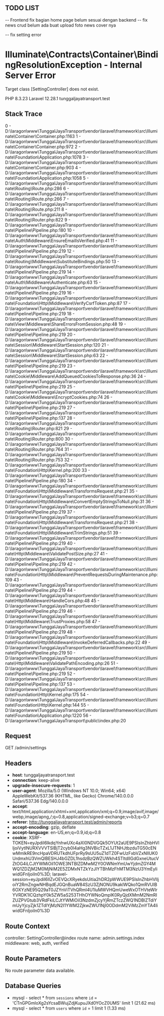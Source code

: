## TODO LIST

-- Frontend fix bagian home page belum sesuai dengan backend
-- fix news crud belum ada buat upload foto news cover nya

-- fix setting error

# Illuminate\Contracts\Container\BindingResolutionException - Internal Server Error

Target class [SettingController] does not exist.

PHP 8.3.23
Laravel 12.28.1
tunggaljayatransport.test

## Stack Trace

0 - D:\laragon\www\TunggalJayaTransport\vendor\laravel\framework\src\Illuminate\Container\Container.php:1163
1 - D:\laragon\www\TunggalJayaTransport\vendor\laravel\framework\src\Illuminate\Container\Container.php:972
2 - D:\laragon\www\TunggalJayaTransport\vendor\laravel\framework\src\Illuminate\Foundation\Application.php:1078
3 - D:\laragon\www\TunggalJayaTransport\vendor\laravel\framework\src\Illuminate\Container\Container.php:903
4 - D:\laragon\www\TunggalJayaTransport\vendor\laravel\framework\src\Illuminate\Foundation\Application.php:1058
5 - D:\laragon\www\TunggalJayaTransport\vendor\laravel\framework\src\Illuminate\Routing\Route.php:286
6 - D:\laragon\www\TunggalJayaTransport\vendor\laravel\framework\src\Illuminate\Routing\Route.php:266
7 - D:\laragon\www\TunggalJayaTransport\vendor\laravel\framework\src\Illuminate\Routing\Route.php:211
8 - D:\laragon\www\TunggalJayaTransport\vendor\laravel\framework\src\Illuminate\Routing\Router.php:822
9 - D:\laragon\www\TunggalJayaTransport\vendor\laravel\framework\src\Illuminate\Pipeline\Pipeline.php:180
10 - D:\laragon\www\TunggalJayaTransport\vendor\laravel\framework\src\Illuminate\Auth\Middleware\EnsureEmailIsVerified.php:41
11 - D:\laragon\www\TunggalJayaTransport\vendor\laravel\framework\src\Illuminate\Pipeline\Pipeline.php:219
12 - D:\laragon\www\TunggalJayaTransport\vendor\laravel\framework\src\Illuminate\Routing\Middleware\SubstituteBindings.php:50
13 - D:\laragon\www\TunggalJayaTransport\vendor\laravel\framework\src\Illuminate\Pipeline\Pipeline.php:219
14 - D:\laragon\www\TunggalJayaTransport\vendor\laravel\framework\src\Illuminate\Auth\Middleware\Authenticate.php:63
15 - D:\laragon\www\TunggalJayaTransport\vendor\laravel\framework\src\Illuminate\Pipeline\Pipeline.php:219
16 - D:\laragon\www\TunggalJayaTransport\vendor\laravel\framework\src\Illuminate\Foundation\Http\Middleware\VerifyCsrfToken.php:87
17 - D:\laragon\www\TunggalJayaTransport\vendor\laravel\framework\src\Illuminate\Pipeline\Pipeline.php:219
18 - D:\laragon\www\TunggalJayaTransport\vendor\laravel\framework\src\Illuminate\View\Middleware\ShareErrorsFromSession.php:48
19 - D:\laragon\www\TunggalJayaTransport\vendor\laravel\framework\src\Illuminate\Pipeline\Pipeline.php:219
20 - D:\laragon\www\TunggalJayaTransport\vendor\laravel\framework\src\Illuminate\Session\Middleware\StartSession.php:120
21 - D:\laragon\www\TunggalJayaTransport\vendor\laravel\framework\src\Illuminate\Session\Middleware\StartSession.php:63
22 - D:\laragon\www\TunggalJayaTransport\vendor\laravel\framework\src\Illuminate\Pipeline\Pipeline.php:219
23 - D:\laragon\www\TunggalJayaTransport\vendor\laravel\framework\src\Illuminate\Cookie\Middleware\AddQueuedCookiesToResponse.php:36
24 - D:\laragon\www\TunggalJayaTransport\vendor\laravel\framework\src\Illuminate\Pipeline\Pipeline.php:219
25 - D:\laragon\www\TunggalJayaTransport\vendor\laravel\framework\src\Illuminate\Cookie\Middleware\EncryptCookies.php:74
26 - D:\laragon\www\TunggalJayaTransport\vendor\laravel\framework\src\Illuminate\Pipeline\Pipeline.php:219
27 - D:\laragon\www\TunggalJayaTransport\vendor\laravel\framework\src\Illuminate\Pipeline\Pipeline.php:137
28 - D:\laragon\www\TunggalJayaTransport\vendor\laravel\framework\src\Illuminate\Routing\Router.php:821
29 - D:\laragon\www\TunggalJayaTransport\vendor\laravel\framework\src\Illuminate\Routing\Router.php:800
30 - D:\laragon\www\TunggalJayaTransport\vendor\laravel\framework\src\Illuminate\Routing\Router.php:764
31 - D:\laragon\www\TunggalJayaTransport\vendor\laravel\framework\src\Illuminate\Routing\Router.php:753
32 - D:\laragon\www\TunggalJayaTransport\vendor\laravel\framework\src\Illuminate\Foundation\Http\Kernel.php:200
33 - D:\laragon\www\TunggalJayaTransport\vendor\laravel\framework\src\Illuminate\Pipeline\Pipeline.php:180
34 - D:\laragon\www\TunggalJayaTransport\vendor\laravel\framework\src\Illuminate\Foundation\Http\Middleware\TransformsRequest.php:21
35 - D:\laragon\www\TunggalJayaTransport\vendor\laravel\framework\src\Illuminate\Foundation\Http\Middleware\ConvertEmptyStringsToNull.php:31
36 - D:\laragon\www\TunggalJayaTransport\vendor\laravel\framework\src\Illuminate\Pipeline\Pipeline.php:219
37 - D:\laragon\www\TunggalJayaTransport\vendor\laravel\framework\src\Illuminate\Foundation\Http\Middleware\TransformsRequest.php:21
38 - D:\laragon\www\TunggalJayaTransport\vendor\laravel\framework\src\Illuminate\Foundation\Http\Middleware\TrimStrings.php:51
39 - D:\laragon\www\TunggalJayaTransport\vendor\laravel\framework\src\Illuminate\Pipeline\Pipeline.php:219
40 - D:\laragon\www\TunggalJayaTransport\vendor\laravel\framework\src\Illuminate\Http\Middleware\ValidatePostSize.php:27
41 - D:\laragon\www\TunggalJayaTransport\vendor\laravel\framework\src\Illuminate\Pipeline\Pipeline.php:219
42 - D:\laragon\www\TunggalJayaTransport\vendor\laravel\framework\src\Illuminate\Foundation\Http\Middleware\PreventRequestsDuringMaintenance.php:109
43 - D:\laragon\www\TunggalJayaTransport\vendor\laravel\framework\src\Illuminate\Pipeline\Pipeline.php:219
44 - D:\laragon\www\TunggalJayaTransport\vendor\laravel\framework\src\Illuminate\Http\Middleware\HandleCors.php:48
45 - D:\laragon\www\TunggalJayaTransport\vendor\laravel\framework\src\Illuminate\Pipeline\Pipeline.php:219
46 - D:\laragon\www\TunggalJayaTransport\vendor\laravel\framework\src\Illuminate\Http\Middleware\TrustProxies.php:58
47 - D:\laragon\www\TunggalJayaTransport\vendor\laravel\framework\src\Illuminate\Pipeline\Pipeline.php:219
48 - D:\laragon\www\TunggalJayaTransport\vendor\laravel\framework\src\Illuminate\Foundation\Http\Middleware\InvokeDeferredCallbacks.php:22
49 - D:\laragon\www\TunggalJayaTransport\vendor\laravel\framework\src\Illuminate\Pipeline\Pipeline.php:219
50 - D:\laragon\www\TunggalJayaTransport\vendor\laravel\framework\src\Illuminate\Http\Middleware\ValidatePathEncoding.php:26
51 - D:\laragon\www\TunggalJayaTransport\vendor\laravel\framework\src\Illuminate\Pipeline\Pipeline.php:219
52 - D:\laragon\www\TunggalJayaTransport\vendor\laravel\framework\src\Illuminate\Pipeline\Pipeline.php:137
53 - D:\laragon\www\TunggalJayaTransport\vendor\laravel\framework\src\Illuminate\Foundation\Http\Kernel.php:175
54 - D:\laragon\www\TunggalJayaTransport\vendor\laravel\framework\src\Illuminate\Foundation\Http\Kernel.php:144
55 - D:\laragon\www\TunggalJayaTransport\vendor\laravel\framework\src\Illuminate\Foundation\Application.php:1220
56 - D:\laragon\www\TunggalJayaTransport\public\index.php:20

## Request

GET /admin/settings

## Headers

-   **host**: tunggaljayatransport.test
-   **connection**: keep-alive
-   **upgrade-insecure-requests**: 1
-   **user-agent**: Mozilla/5.0 (Windows NT 10.0; Win64; x64) AppleWebKit/537.36 (KHTML, like Gecko) Chrome/140.0.0.0 Safari/537.36 Edg/140.0.0.0
-   **accept**: text/html,application/xhtml+xml,application/xml;q=0.9,image/avif,image/webp,image/apng,_/_;q=0.8,application/signed-exchange;v=b3;q=0.7
-   **referer**: http://tunggaljayatransport.test/admin/reports
-   **accept-encoding**: gzip, deflate
-   **accept-language**: en-US,en;q=0.9,id;q=0.8
-   **cookie**: XSRF-TOKEN=eyJpdiI6IkdqYnhwUXc4aXI0NDVGQk5OYUt2aUE9PSIsInZhbHVlIjoiVytlNURXVVVTSlBjT2cyb0l4aHg3NVBicTZxL1JTNHJtbzduTG50cENwMmlkRE9ncHpaVDRUTkdhUFprRy9sUU5uZ1dTZ0FwUzFxbVZxNllUK0UrdmxhU3VmQlBESHJ4bGZDL1hsdzBzQWZUWkh4STltdllGdGxneUtucVZtOG4iLCJtYWMiOiI1OWE3NTBlZDMwM2Y0OWNmYmUwYjdmZGY4MWQ1ZDZjM2M0MjNiM2E5ZDMxNTZkYzJlYTBhMzFhMTM3NzU3YmEyIiwidGFnIjoiIn0%3D; laravel-session=eyJpdiI6IlZvOEVQcXRyekdsUitia2hDR2pWWUE9PSIsInZhbHVlIjoiY2RmZngwNHBqdEJGQnBuaW84SzU3ZjNONU9kaklWQko1QmRVUlB6OXYzNE95Q29aT0JZYnViTVhQRmI4U1luMWVHQmUweWxOTHVteWIrYVRDK1lCQzhpY0k5ZW5aS253THhOYWNoQmplK0RyQjdXMmM2NmRIZUZPVGtub3VRdFkiLCJtYWMiOiI3NzdmZjcyYjRmZTczZWQ1NDBlZTdiYmUyYjcyZjk1ZTdlYjMzN2I1YWM2ZjkwZWU1NjI0ODdmM2ViMzZmYTA4IiwidGFnIjoiIn0%3D

## Route Context

controller: SettingController@index
route name: admin.settings.index
middleware: web, auth, verified

## Route Parameters

No route parameter data available.

## Database Queries

-   mysql - select \* from `sessions` where `id` = 'CTnGPGmloXg2sYcsaBWujZdjKupuJXd0YOcZ0UMS' limit 1 (21.62 ms)
-   mysql - select \* from `users` where `id` = 1 limit 1 (1.33 ms)
